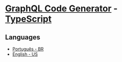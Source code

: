 # [GraphQL Code Generator](https://graphql-code-generator.com) - [TypeScript](https://www.typescriptlang.org)

## Languages

- [Português - BR](README.pt.md)
- [English - US](README.en.md)
